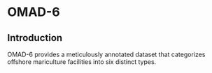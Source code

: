# OMAD-6

## Introduction

OMAD-6 provides a meticulously annotated dataset that categorizes offshore mariculture facilities into six distinct types.

